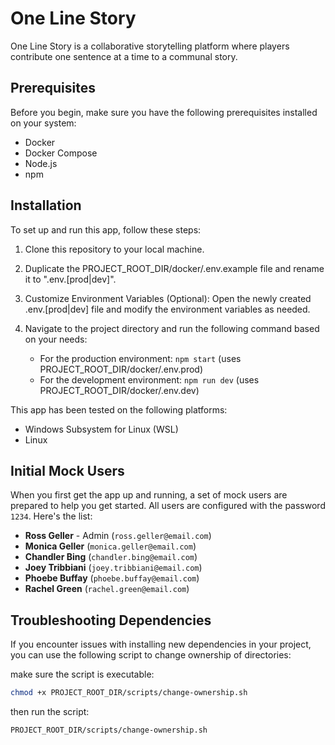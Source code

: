 # One Line Story

One Line Story is a collaborative storytelling platform where players contribute one sentence at a time to a communal story.

## Prerequisites

Before you begin, make sure you have the following prerequisites installed on your system:

- Docker
- Docker Compose
- Node.js
- npm

## Installation

To set up and run this app, follow these steps:

1. Clone this repository to your local machine.
2. Duplicate the PROJECT_ROOT_DIR/docker/.env.example file and rename it to ".env.[prod|dev]".
3. Customize Environment Variables (Optional): Open the newly created .env.[prod|dev] file and modify the environment variables as needed.
4. Navigate to the project directory and run the following command based on your needs:

   - For the production environment: `npm start` (uses PROJECT_ROOT_DIR/docker/.env.prod)
   - For the development environment: `npm run dev` (uses PROJECT_ROOT_DIR/docker/.env.dev)

This app has been tested on the following platforms:

- Windows Subsystem for Linux (WSL)
- Linux

## Initial Mock Users

When you first get the app up and running, a set of mock users are prepared to help you get started. All users are configured with the password `1234`. Here's the list:

- **Ross Geller** - Admin (`ross.geller@email.com`)
- **Monica Geller** (`monica.geller@email.com`)
- **Chandler Bing** (`chandler.bing@email.com`)
- **Joey Tribbiani** (`joey.tribbiani@email.com`)
- **Phoebe Buffay** (`phoebe.buffay@email.com`)
- **Rachel Green** (`rachel.green@email.com`)

## Troubleshooting Dependencies

If you encounter issues with installing new dependencies in your project, you can use the following script to change ownership of directories:

make sure the script is executable:

```bash
chmod +x PROJECT_ROOT_DIR/scripts/change-ownership.sh
``` 

then run the script:

```bash
PROJECT_ROOT_DIR/scripts/change-ownership.sh
```
